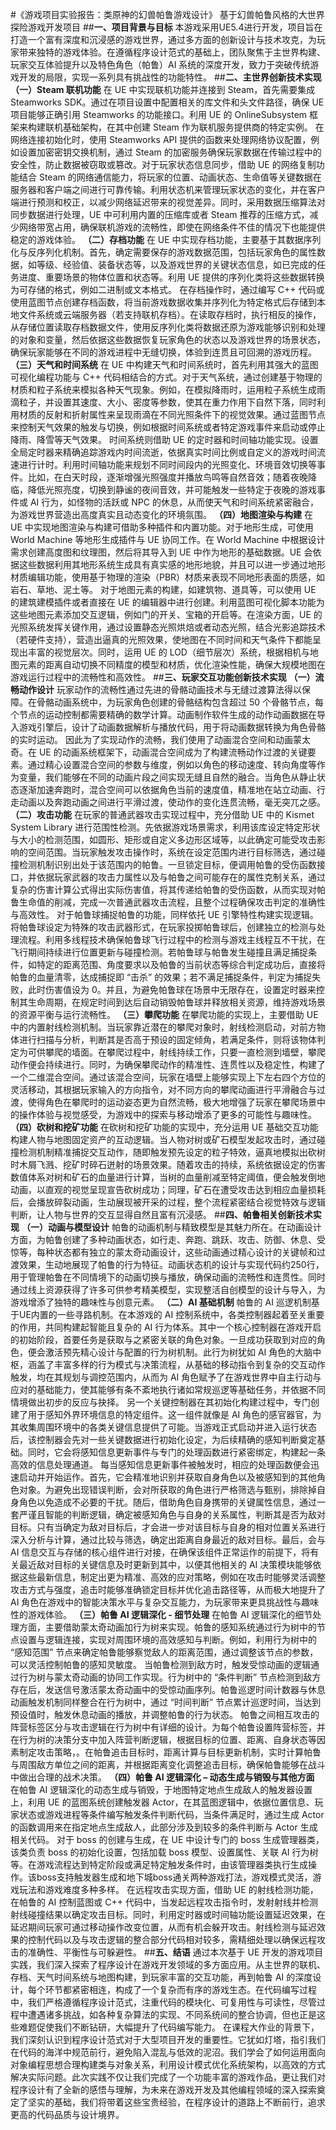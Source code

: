 #《游戏项目实验报告：类原神的幻兽帕鲁游戏设计》
基于幻兽帕鲁风格的大世界探险游戏开发项目
##**一、项目背景与目标**
本游戏采用UE5.4进行开发，项目旨在打造一个富有深度和沉浸感的游戏世界，通过多方面的创新设计与技术攻克，为玩家带来独特的游戏体验。在遵循程序设计范式的基础上，团队聚焦于主世界构建、玩家交互体验提升以及特色角色（帕鲁）AI 系统的深度开发，致力于突破传统游戏开发的局限，实现一系列具有挑战性的功能特性。
##**二、主世界创新技术实现**
**（一）Steam 联机功能**
在 UE 中实现联机功能并连接到 Steam，首先需要集成 Steamworks SDK。通过在项目设置中配置相关的库文件和头文件路径，确保 UE 项目能够正确引用 Steamworks 的功能接口。利用 UE 的 OnlineSubsystem 框架来构建联机基础架构，在其中创建 Steam 作为联机服务提供商的特定实例。
在网络连接初始化时，使用 Steamworks API 提供的函数来处理网络协议配置，例如设置加密密钥交换机制，通过 Steam 的加密服务确保玩家数据在传输过程中的安全性，防止数据被窃取或篡改。对于玩家状态信息同步，借助 UE 的网络复制功能结合 Steam 的网络通信能力，将玩家的位置、动画状态、生命值等关键数据在服务器和客户端之间进行可靠传输。利用状态机来管理玩家状态的变化，并在客户端进行预测和校正，以减少网络延迟带来的视觉差异。同时，采用数据压缩算法对同步数据进行处理，UE 中可利用内置的压缩库或者 Steam 推荐的压缩方式，减少网络带宽占用，确保联机游戏的流畅性，即使在网络条件不佳的情况下也能提供稳定的游戏体验。
**（二）存档功能**
在 UE 中实现存档功能，主要基于其数据序列化与反序列化机制。首先，确定需要保存的游戏数据范围，包括玩家角色的属性数据，如等级、经验值、装备状态等，以及游戏世界的关键状态信息，如已完成的任务进度、重要场景的物体位置和状态等。利用 UE 提供的序列化类将这些数据转换为可存储的格式，例如二进制或文本格式。
在存档操作时，通过编写 C++ 代码或使用蓝图节点创建存档函数，将当前游戏数据收集并序列化为特定格式后存储到本地文件系统或云端服务器（若支持联机存档）。在读取存档时，执行相反的操作，从存储位置读取存档数据文件，使用反序列化类将数据还原为游戏能够识别和处理的对象和变量，然后依据这些数据恢复玩家角色的状态以及游戏世界的场景状态，确保玩家能够在不同的游戏进程中无缝切换，体验到连贯且可回溯的游戏历程。
**（三）天气和时间系统**
在 UE 中构建天气和时间系统时，首先利用其强大的蓝图可视化编程功能与 C++ 代码相结合的方式。对于天气系统，通过创建基于物理的材质和粒子系统来模拟各种天气现象。例如，在模拟降雨时，运用粒子系统生成雨滴粒子，并设置其速度、大小、密度等参数，使其在重力作用下自然下落，同时利用材质的反射和折射属性来呈现雨滴在不同光照条件下的视觉效果。通过蓝图节点来控制天气效果的触发与切换，例如根据时间系统或者特定游戏事件来启动或停止降雨、降雪等天气效果。
时间系统则借助 UE 的定时器和时间轴功能实现。设置全局定时器来精确追踪游戏内时间流逝，依据真实时间比例或自定义的游戏时间流速进行计时。利用时间轴功能来规划不同时间段内的光照变化、环境音效切换等事件。比如，在白天时段，逐渐增强光照强度并播放鸟鸣等自然音效；随着夜晚降临，降低光照亮度，切换到静谧的夜间音效，并可能触发一些特定于夜晚的游戏事件或 AI 行为，如怪物的活跃或 NPC 的休息，从而使天气和时间系统紧密融合，为游戏世界营造出高度真实且动态变化的环境氛围。
**（四）地图渲染与构建**
在 UE 中实现地图渲染与构建可借助多种插件和内置功能。对于地形生成，可使用 World Machine 等地形生成插件与 UE 协同工作。在 World Machine 中根据设计需求创建高度图和纹理图，然后将其导入到 UE 中作为地形的基础数据。UE 会依据这些数据利用其地形系统生成具有真实感的地形地貌，并且可以进一步通过地形材质编辑功能，使用基于物理的渲染（PBR）材质来表现不同地形表面的质感，如岩石、草地、泥土等。
对于地图元素的构建，如建筑物、道具等，可以使用 UE 的建筑建模插件或者直接在 UE 的编辑器中进行创建。利用蓝图可视化脚本功能为这些地图元素添加交互逻辑，例如门的开关、宝箱的开启等。在渲染方面，UE 的光照系统发挥关键作用，通过设置静态光照烘焙或者动态光照，结合光影追踪技术（若硬件支持），营造出逼真的光照效果，使地图在不同时间和天气条件下都能呈现出丰富的视觉层次。同时，运用 UE 的 LOD（细节层次）系统，根据相机与地图元素的距离自动切换不同精度的模型和材质，优化渲染性能，确保大规模地图在游戏运行过程中的流畅性和高效性。
##**三、玩家交互功能创新技术实现**
**（一）流畅动作设计**
玩家动作的流畅性通过先进的骨骼动画技术与无缝过渡算法得以保障。在骨骼动画系统中，为玩家角色创建的骨骼结构包含超过 50 个骨骼节点，每个节点的运动控制都需要精确的数学计算。动画制作软件生成的动作动画数据在导入游戏引擎后，设计了动画数据解析与播放代码，用于将动画数据转换为角色骨骼的实时运动。
因此为了实现动作的流畅，我们使用了动画混合空间和动画蒙太奇。在 UE 的动画系统框架下，动画混合空间成为了构建流畅动作过渡的关键要素。通过精心设置混合空间的参数与维度，例如以角色的移动速度、转向角度等作为变量，我们能够在不同的动画片段之间实现无缝且自然的融合。当角色从静止状态逐渐加速奔跑时，混合空间可以依据角色当前的速度值，精准地在站立动画、行走动画以及奔跑动画之间进行平滑过渡，使动作的变化连贯流畅，毫无突兀之感。
**（二）攻击功能**
在玩家的普通武器攻击实现过程中，充分借助 UE 中的 Kismet System Library 进行范围性检测。先依据游戏场景需求，利用该库设定特定形状与大小的检测范围，如圆形、矩形或自定义多边形区域等，以此确定可能受攻击影响的空间范围。当玩家触发攻击操作时，系统在设定范围内进行目标筛选，通过碰撞检测机制识别出处于该范围内的帕鲁。一旦锁定目标，便调用帕鲁的受伤函数接口，并依据玩家武器的攻击力属性以及与帕鲁之间可能存在的属性克制关系，通过复杂的伤害计算公式得出实际伤害值，将其传递给帕鲁的受伤函数，从而实现对帕鲁生命值的削减，完成一次普通武器攻击流程，且整个过程确保攻击判定的准确性与高效性。
对于帕鲁球捕捉帕鲁的功能，同样依托 UE 引擎特性构建实现逻辑。将帕鲁球设定为特殊的攻击武器形式，在玩家投掷帕鲁球后，创建独立的检测与处理流程。利用多线程技术确保帕鲁球飞行过程中的检测与游戏主线程互不干扰，在飞行期间持续进行位置更新与碰撞检测。若帕鲁球与帕鲁发生碰撞且满足捕捉条件，如特定的距离范围、角度要求以及帕鲁的当前状态等综合判定成功后，直接将帕鲁的血量清零，达成捕捉即 “击杀” 的效果；若不满足捕捉条件，判定为捕捉失败，此时伤害值设为 0。并且，为避免帕鲁球在场景中无限存在，设置定时器来控制其生命周期，在规定时间到达后自动销毁帕鲁球并释放相关资源，维持游戏场景的资源平衡与运行流畅性。
**（三）攀爬功能**
在攀爬功能的实现上，主要借助 UE 中的内置射线检测机制。当玩家靠近潜在的攀爬对象时，射线检测启动，对前方物体进行扫描与分析，判断其是否高于预设的固定倾角，若满足条件，则将该物体判定为可供攀爬的墙面。在攀爬过程中，射线持续工作，只要一直检测到墙壁，攀爬动作便会持续进行。同时，为确保攀爬动作的精准性、连贯性以及稳定性，构建了一个二维混合空间。通过该混合空间，玩家在墙壁上能够实现上下左右四个方位的灵活移动，其根据玩家输入的方向指令，对不同方向的攀爬动画进行平滑融合与过渡，使得角色在攀爬时的运动姿态更为自然流畅，极大地增强了玩家在攀爬场景中的操作体验与视觉感受，为游戏中的探索与移动增添了更多的可能性与趣味性。
**（四）砍树和挖矿功能**
在砍树和挖矿功能的实现中，充分运用 UE 基础交互功能构建人物与地图固定资产的互动逻辑。当人物对树或矿石模型发起攻击时，通过碰撞检测机制精准捕捉交互动作，随即触发预先设定的粒子特效，逼真地模拟出砍树时木屑飞溅、挖矿时碎石迸射的场景效果。随着攻击的持续，系统依据设定的伤害数值体系对树和矿石的血量进行计算，当树的血量削减至特定阈值，便会触发倒地动画，以直观的视觉呈现宣告砍树成功；同理，矿石在遭受攻击达到相应血量损耗后，会播放碎裂动画，生动展现被开采的过程，整个流程紧密结合视觉特效与逻辑判断，让人物与世界的交互显得自然且富有沉浸感。
##**四、帕鲁相关创新技术实现**
**（一）动画与模型设计**
帕鲁的动画机制与精致模型是其魅力所在。在动画设计方面，为帕鲁创建了多种动画状态，如行走、奔跑、跳跃、攻击、防御、休息、受惊等，每种状态都有独立的蒙太奇动画设计，这些动画通过精心设计的关键帧和过渡效果，生动地展现了帕鲁的行为特征。动画状态机的设计与实现代码约250行，用于管理帕鲁在不同情境下的动画切换与播放，确保动画的流畅性和连贯性。同时通过线上资源获得了许多可供参考精美模型，实现整活自创模型的设计与导入，为游戏增添了独特的趣味性与创意元素。
**（二）AI 基础机制**
帕鲁的 AI 巡逻机制基于UE内置的一些寻路机制。在本游戏的 AI 控制系统中，各类控制器起着至关重要的作用，共同构建起智能且复杂的 AI 行为体系。其中一个核心控制器在游戏开启的初始阶段，首要任务是获取与之紧密关联的角色对象。一旦成功获取到对应的角色，便会激活预先精心设计与配置的行为树机制。此行为树犹如 AI 角色的大脑中枢，涵盖了丰富多样的行为模式与决策流程，从基础的移动指令到复杂的交互动作触发，均在其规划与调控范围内，从而为 AI 角色赋予了在游戏世界中自主行动与应对的基础能力，使其能够有条不紊地执行诸如常规巡逻等基础任务，并依据不同情境做出初步的反应与抉择。
另一个关键控制器在其初始化构建过程中，专门创建了用于感知外界环境信息的特定组件。这一组件就像是 AI 角色的感官器官，为其收集周围环境中的各类关键信息提供了可能。当游戏正式启动并进入运行状态后，该控制器会先对一些关键数据进行初始化设定，为后续精确的感知判断奠定基础。同时，它会将感知信息更新事件与专门的处理函数进行紧密绑定，构建起一条高效的信息处理通道。
每当感知信息更新事件被触发时，相应的处理函数便会迅速启动并开始运作。首先，它会精准地识别并获取自身角色以及被感知到的其他角色对象。为避免出现错误判断，会对所获取的角色进行严格筛选与甄别，排除掉自身角色以免造成不必要的干扰。随后，借助角色自身携带的关键属性信息，通过一套严谨且智能的判断逻辑，确定被感知角色与自身的关系属性，判断其是否为敌对目标。只有当确定为敌对目标后，才会进一步对该目标与自身的相对位置关系进行深入分析与计算，通过比较与筛选，确定出距离自身最近的敌对目标。最后，会与 AI 信息交互与存储的核心组件进行对接，在确保该组件正常运作的前提下，将有关最近敌对目标的关键信息及时更新到其中，以便其他相关的 AI 决策模块能够依据这些最新信息，制定出更为精准、高效的应对策略，例如在攻击时能够灵活调整攻击方式与强度，追击时能够准确锁定目标并优化追击路径等，从而极大地提升了 AI 角色在游戏中的智能决策水平与复杂交互能力，为玩家带来更具挑战性与趣味性的游戏体验。
**（三）帕鲁 AI 逻辑深化 - 细节处理**
在帕鲁 AI 逻辑深化的细节处理方面，主要借助蒙太奇动画加行为树来实现。帕鲁的感知系统通过行为树中的节点设置与逻辑连接，实现对周围环境的高效感知与判断。例如，利用行为树中的 “感知范围” 节点来确定帕鲁能够察觉敌人的距离范围，通过调整该节点的参数，可以灵活控制帕鲁的感知灵敏度。
当帕鲁检测到敌方时，触发受惊动画的逻辑通过行为树与蒙太奇动画的协同工作实现。行为树中的 “条件判断” 节点检测到敌方存在后，发送信号激活蒙太奇动画中的受惊动画序列。帕鲁巡逻时间计数器与休息动画触发机制同样整合在行为树中，通过 “时间判断” 节点累计巡逻时间，当达到预设值时，触发休息动画的播放，并调整帕鲁的行为状态。
帕鲁之间相互攻击的阵营标签区分与攻击逻辑在行为树中有详细的设计。为每个帕鲁设置阵营标签，并在行为树的决策分支中加入阵营判断逻辑，根据目标的位置、距离、自身状态等因素制定攻击策略，。在帕鲁追击目标时，距离计算与目标更新机制，实时计算帕鲁与周围敌方单位之间的距离，并根据距离变化调整追击目标，确保帕鲁能够在战斗中做出合理的战术决策。
**（四）帕鲁 AI 逻辑深化 – 动态生成与销毁与其他方面**
在帕鲁 AI 逻辑深化的动态生成与销毁，于地图特定地点生成敌人的触发器设置上，利用 UE 的蓝图系统创建触发器 Actor，在其蓝图逻辑中，依据位置信息、玩家状态或游戏进程等条件编写触发条件判断代码，当条件满足时，通过生成 Actor 的函数调用来在指定地点生成敌人，此部分涉及到较多的条件判断与 Actor 生成相关代码。
对于 boss 的创建与生成，在 UE 中设计专门的 boss 生成管理器类，该类负责 boss 的初始化设置，包括加载 boss 模型、设置属性、关联 AI 行为树等。在游戏流程达到特定阶段或满足特定触发条件时，由该管理器类执行生成操作。该boss支持触发器生成和地下城boss通关两种游戏打法，游戏模式灵活，游戏玩法和游戏难度多种多样。
在远程攻击实现方面，借助 UE 的射线检测功能，在帕鲁的 AI 控制蓝图或 C++ 代码中，当发起远程攻击指令时，发射射线并检测射线碰撞结果以确定攻击目标。同时，利用定时器或时间轴功能设置延迟效果，在延迟期间玩家可通过移动操作改变位置，从而有机会躲开攻击。射线检测与延迟效果的控制代码以及与攻击逻辑的整合部分代码相对较多，需精细处理以确保远程攻击的准确性、平衡性与可躲避性。
##**五、结语**
通过本次基于 UE 开发的游戏项目实践，我们深入探索了程序设计在游戏开发领域的多方面应用。从主世界的联机、存档、天气时间系统与地图构建，到玩家丰富的交互功能，再到帕鲁 AI 的深度设计，每个环节都紧密相连，构成了一个复杂而有序的游戏生态。在代码编写过程中，我们严格遵循程序设计范式，注重代码的模块化、可复用性与可读性，尽管过程中遭遇诸多挑战，如各种复杂算法的实现、不同系统间的整合协调，但也正是这些难题促使我们不断钻研，大幅提升了代码编写能力。
在课程大作业的背景下，我们深刻认识到程序设计范式对于大型项目开发的重要性。它犹如灯塔，指引我们在代码的海洋中规范前行，避免陷入混乱与低效的泥沼。我们学会了如何运用面向对象编程思想合理构建类与对象关系，利用设计模式优化系统架构，以高效的方式解决实际问题。此次实践不仅让我们完成了一个功能丰富的游戏作品，更让我们对程序设计有了全新的感悟与理解，为未来在游戏开发及其他编程领域的深入探索奠定了坚实的基础，我们将带着这些宝贵经验，在程序设计的道路上不断前行，追求更高的代码品质与设计境界。
